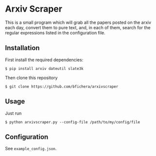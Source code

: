 # Arxiv Scraper

This is a small program which will grab all the papers posted on the arxiv each day, convert them to pure text, and, in each of them, search for the regular expressions listed in the configuration file. 

## Installation

First install the required dependencies:

```
$ pip install arxiv dateutil slate3k
```

Then clone this repository

```
$ git clone https://github.com/bfichera/arxivscraper
```

## Usage

Just run

```
$ python arxivscraper.py --config-file /path/to/my/config/file
```

## Configuration

See ``example_config.json``.
